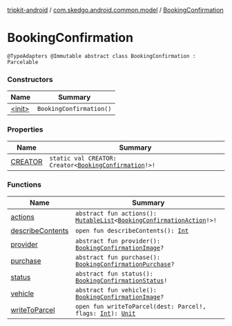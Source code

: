 [tripkit-android](../../index.md) / [com.skedgo.android.common.model](../index.md) / [BookingConfirmation](./index.md)

# BookingConfirmation

`@TypeAdapters @Immutable abstract class BookingConfirmation : Parcelable`

### Constructors

| Name | Summary |
|---|---|
| [&lt;init&gt;](-init-.md) | `BookingConfirmation()` |

### Properties

| Name | Summary |
|---|---|
| [CREATOR](-c-r-e-a-t-o-r.md) | `static val CREATOR: Creator<`[`BookingConfirmation`](./index.md)`!>!` |

### Functions

| Name | Summary |
|---|---|
| [actions](actions.md) | `abstract fun actions(): `[`MutableList`](https://kotlinlang.org/api/latest/jvm/stdlib/kotlin.collections/-mutable-list/index.html)`<`[`BookingConfirmationAction`](../-booking-confirmation-action/index.md)`!>!` |
| [describeContents](describe-contents.md) | `open fun describeContents(): `[`Int`](https://kotlinlang.org/api/latest/jvm/stdlib/kotlin/-int/index.html) |
| [provider](provider.md) | `abstract fun provider(): `[`BookingConfirmationImage`](../-booking-confirmation-image/index.md)`?` |
| [purchase](purchase.md) | `abstract fun purchase(): `[`BookingConfirmationPurchase`](../-booking-confirmation-purchase/index.md)`?` |
| [status](status.md) | `abstract fun status(): `[`BookingConfirmationStatus`](../-booking-confirmation-status/index.md)`!` |
| [vehicle](vehicle.md) | `abstract fun vehicle(): `[`BookingConfirmationImage`](../-booking-confirmation-image/index.md)`?` |
| [writeToParcel](write-to-parcel.md) | `open fun writeToParcel(dest: Parcel!, flags: `[`Int`](https://kotlinlang.org/api/latest/jvm/stdlib/kotlin/-int/index.html)`): `[`Unit`](https://kotlinlang.org/api/latest/jvm/stdlib/kotlin/-unit/index.html) |

